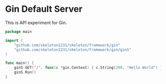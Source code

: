 # Gin Default Server

This is API experiment for Gin.

```go
package main

import (
	"github.com/skeleton1231/skeleton/framework/gin"
	"github.com/skeleton1231/skeleton/framework/gin/ginS"
)

func main() {
	ginS.GET("/", func(c *gin.Context) { c.String(200, "Hello World") })
	ginS.Run()
}
```

